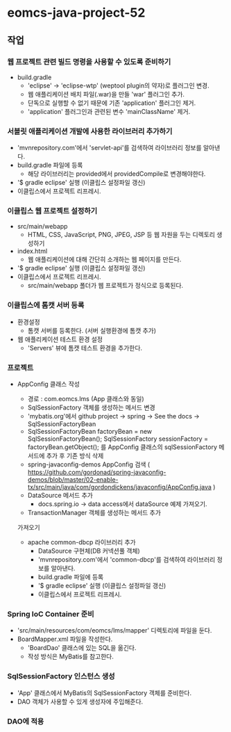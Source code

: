 # eomcs-java-project-52

## 작업

### 웹 프로젝트 관련 빌드 명령을 사용할 수 있도록 준비하기
  - build.gradle
    - 'eclipse' -> 'eclipse-wtp' (weptool plugin의 약자)로 플러그인 변경.
    - 웹 애플리케이션 배치 파일(.war)을 만들 'war' 플러그인 추가.
    - 단독으로 실행할 수 없기 때문에 기존 'application' 플러그인 제거.
    - 'application' 플러그인과 관련된 변수 'mainClassName' 제거.

### 서블릿 애플리케이션 개발에 사용한 라이브러리 추가하기
 - 'mvnrepository.com'에서 'servlet-api'를 검색하여 라이브러리 정보를 알아낸다.
 - build.gradle 파일에 등록
    - 해당 라이브러리는 provided에서 providedCompile로 변경해야한다.
 - '$ gradle eclipse' 실행 (이클립스 설정파일 갱신)
 - 이클립스에서 프로젝트 리프레시.

### 이클립스 웹 프로젝트 설정하기
 - src/main/webapp
    - HTML, CSS, JavaScript, PNG, JPEG, JSP 등 웹 자원을 두는 디렉토리 생성하기
 - index.html
    - 웹 애플리케이션에 대해 간단히 소개하는 웹 페이지를 만든다.
 - '$ gradle eclipse' 실행 (이클립스 설정파일 갱신)
 - 이클립스에서 프로젝트 리프레시.
    - src/main/webapp 폴더가 웹 프로젝트가 정식으로 등록된다.

### 이클립스에 톰캣 서버 등록
 - 환경설정
    - 톰캣 서버를 등록한다. (서버 실행환경에 톰캣 추가)
 - 웹 애플리케이션 테스트 환경 설정
    - 'Servers' 뷰에 톰캣 테스트 환경을 추가한다.

### 프로젝트 

 - AppConfig 클래스 작성
    - 경로 : com.eomcs.lms (App 클래스와 동일)
    - SqlSessionFactory 객체를 생성하는 메서드 변경
    - 'mybatis.org'에서 github project -> spring -> See the docs -> SqlSessionFactoryBean
    - SqlSessionFactoryBean factoryBean = new SqlSessionFactoryBean();
      SqlSessionFactory sessionFactory = factoryBean.getObject(); 를
      AppConfig 클래스의 sqlSessionFactory 메서드에 추가 후 기존 방식 삭제
    - spring-javaconfig-demos AppConfig 검색
      (  https://github.com/gordonad/spring-javaconfig-demos/blob/master/02-enable-tx/src/main/java/com/gordondickens/javaconfig/AppConfig.java
      )
    - DataSource 메서드 추가
       - docs.spring.io -> data access에서 dataSource 예제 가져오기.
    - TransactionManager 객체를 생성하는 메서드 추가
    
   가져오기

    - apache common-dbcp 라이브러리 추가
       - DataSource 구현체(DB 커넥션풀 객체)
       - 'mvnrepository.com'에서 'common-dbcp'를 검색하여 라이브러리 정보를 알아낸다.
       - build.gradle 파일에 등록
       - '$ gradle eclipse' 실행 (이클립스 설정파일 갱신)
       - 이클립스에서 프로젝트 리프레시.

      




### Spring IoC Container 준비

 - 'src/main/resources/com/eomcs/lms/mapper' 디렉토리에 파일을 둔다.
 - BoardMapper.xml 파일을 작성한다.
    - 'BoardDao' 클래스에 있는 SQL을 옮긴다.
    - 작성 방식은 MyBatis를 참고한다.

### SqlSessionFactory 인스턴스 생성

 - 'App' 클래스에서 MyBatis의 SqlSessionFactory 객체를 준비한다.
 - DAO 객체가 사용할 수 있게 생성자에 주입해준다.

### DAO에 적용